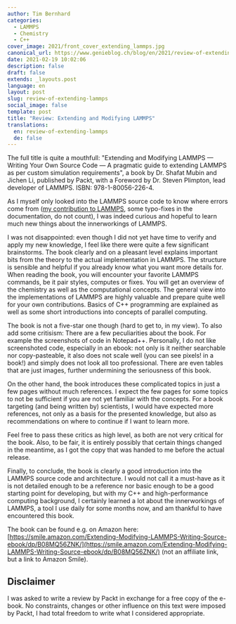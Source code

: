 ```yaml
---
author: Tim Bernhard
categories:
  - LAMMPS
  - Chemistry
  - C++
cover_image: 2021/front_cover_extending_lammps.jpg
canonical_url: https://www.genieblog.ch/blog/en/2021/review-of-extending-lammps
date: 2021-02-19 10:02:06
description: false
draft: false
extends: _layouts.post
language: en
layout: post
slug: review-of-extending-lammps
social_image: false
template: post
title: "Review: Extending and Modifying LAMMPS"
translations:
  en: review-of-extending-lammps
  de: false
---
```


The full title is quite a mouthfull: "Extending and Modifying LAMMPS —
Writing Your Own Source Code —
A pragmatic guide to extending LAMMPS as per custom simulation requirements",
a book by 
Dr. Shafat Mubin and Jichen Li, published by Packt, with a
Foreword by Dr. Steven Plimpton, lead developer of LAMMPS.
ISBN: 978-1-80056-226-4.

As I myself only looked into the LAMMPS source code to know where errors come from 
([my contribution to LAMMPS](https://github.com/lammps/lammps/pull/2474), some typo-fixes in the documentation, do not count), 
I was indeed curious and hopeful to learn much new things about the innerworkings of LAMMPS. 

I was not disappointed: even though I did not yet have time to verify and apply my new knowledge,
I feel like there were quite a few significant brainstorms.
The book clearly and on a pleasant level explains important bits from the theory to the actual implementation in LAMMPS.
The structure is sensible and helpful if you already know what you want more details for.
When reading the book, you will encounter your favorite LAMMPS commands, be it pair styles, computes or fixes. 
You will get an overview of the chemistry as well as the computational concepts.
The general view into the implementations of LAMMPS are highly valuable and prepare quite well for your own contributions.
Basics of C++ programming are explained as well as some short introductions into concepts of parallel computing. 

The book is not a five-star one though (hard to get to, in my view).
To also add some critisism:
There are a few peculiarities about the book. 
For example the screenshots of code in Notepad++.
Personally, I do not like screenshoted code, especially in an ebook:
not only is it neither searchable nor copy-pasteable, it also does not scale well (you can see pixels! in a book!) and simply does not look all too professional.
There are even tables that are just images, further undermining the seriousness of this book.

On the other hand, the book introduces these complicated topics in just a few pages without much references.
I expect the few pages for some topics to not be sufficient if you are not yet familiar with the concepts.
For a book targeting (and being written by) scientists, I would have expected more references, 
not only as a basis for the presented knowledge, but also as recommendations on where to continue if I want to learn more.

Feel free to pass these critics as high level, as both are not very critical for the book.
Also, to be fair, it is entirely possibly that certain things changed in the meantime, as I got the copy that was handed to me before the actual release.

Finally, to conclude, the book is clearly a good introduction into the LAMMPS source code and architecture.
I would not call it a must-have as it is not detailed enough to be a reference nor basic enough to be a good starting point for developing, 
but with my C++ and high-performance computing background, I certainly learned a lot about the innerworkings of LAMMPS, a tool I use daily for some months now, and am thankful to have encountered this book.

The book can be found e.g. on Amazon here: [https://smile.amazon.com/Extending-Modifying-LAMMPS-Writing-Source-ebook/dp/B08MQ56ZNK/](https://smile.amazon.com/Extending-Modifying-LAMMPS-Writing-Source-ebook/dp/B08MQ56ZNK/)
(not an affiliate link, but a link to Amazon Smile).

## Disclaimer
I was asked to write a review by Packt in exchange for a free copy of the e-book. 
No constraints, changes or other influence on this text were imposed by Packt, 
I had total freedom to write what I considered appropriate.
